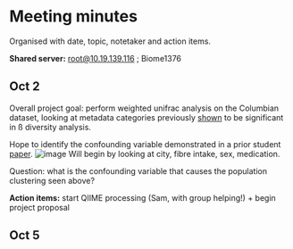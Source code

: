 # Meeting minutes
Organised with date, topic, notetaker and action items.

**Shared server:** root@10.19.139.116 ; Biome1376

## Oct 2
Overall project goal: perform weighted unifrac analysis on the Columbian dataset, looking at metadata categories previously [shown](https://ojs.library.ubc.ca/index.php/UJEMI/article/view/198186/192791?fbclid=IwAR0iTZopMvDnj4u4ff_Y713ByjeSGnvi86pGAkuLxliEXvQDzXDXm4_k-OA) to be significant in ß diversity analysis. 

Hope to identify the confounding variable demonstrated in a prior student [paper](https://ojs.library.ubc.ca/index.php/UJEMI/article/view/198169?fbclid=IwAR2YNekj_Vk7d4nClvOmYG3rJulVkaPYJ1Y8h8GdXCUovs8sDr9Kn98OMaA). 
![image](https://github.com/iporter-16/micb475-project2/assets/63209879/f88ff46c-1e08-41f4-a48c-c46ee17d7007)
Will begin by looking at city, fibre intake, sex, medication.

Question: what is the confounding variable that causes the population clustering seen above?

**Action items:** start QIIME processing (Sam, with group helping!) + begin project proposal

## Oct 5
